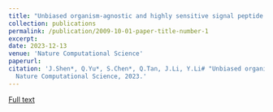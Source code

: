 ```yaml
---
title: "Unbiased organism-agnostic and highly sensitive signal peptide predictor with deep protein language model"
collection: publications
permalink: /publication/2009-10-01-paper-title-number-1
excerpt: 
date: 2023-12-13
venue: 'Nature Computational Science'
paperurl: 
citation: 'J.Shen*, Q.Yu*, S.Chen*, Q.Tan, J.Li, Y.Li# "Unbiased organism-agnostic and highly sensitive signal peptide predictor with deep protein language model" 
  Nature Computational Science, 2023.'
---
```

[Full text](https://rdcu.be/dtupB)
